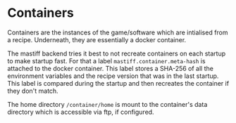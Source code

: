 # Containers

Containers are the instances of the game/software which are intialised from 
a recipe. Underneath, they are essentially a docker container.

The mastiff backend tries it best to not recreate containers on each startup
to make startup fast. For that a label `mastiff.container.meta-hash` is 
attached to the docker container. This label stores a SHA-256 of all the 
environment variables and the recipe version that was in the last startup. 
This label is compared during the startup and then recreates the container if 
they don't match.

The home directory `/container/home` is mount to the container's data directory
which is accessible via ftp, if configured.

